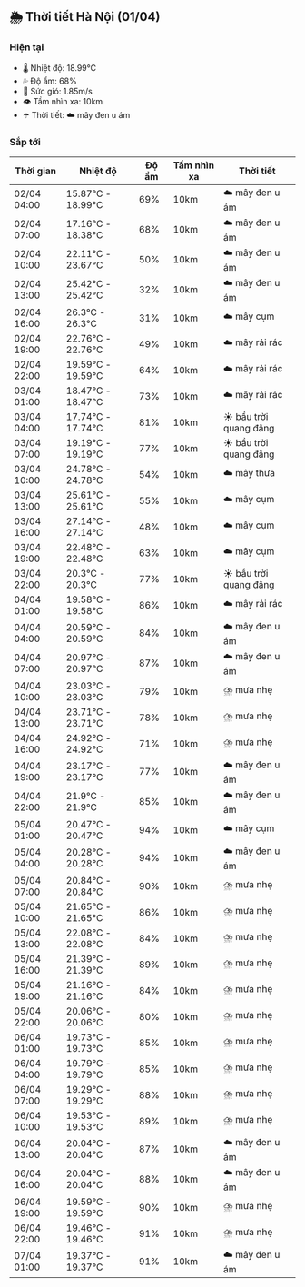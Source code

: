 ## 🌦️ Thời tiết Hà Nội (01/04)

### Hiện tại

- 🌡️ Nhiệt độ: 18.99℃
- 💦 Độ ẩm: 68%
- 💨 Sức gió: 1.85m/s
- 👁️ Tầm nhìn xa: 10km
- ☂️ Thời tiết: ☁️ mây đen u ám

### Sắp tới

| Thời gian | Nhiệt độ | Độ ẩm | Tầm nhìn xa | Thời tiết |
| --- | --- | --- | --- | --- |
| 02/04 04:00 | 15.87℃ - 18.99℃ | 69% | 10km | ☁️ mây đen u ám |
| 02/04 07:00 | 17.16℃ - 18.38℃ | 68% | 10km | ☁️ mây đen u ám |
| 02/04 10:00 | 22.11℃ - 23.67℃ | 50% | 10km | ☁️ mây đen u ám |
| 02/04 13:00 | 25.42℃ - 25.42℃ | 32% | 10km | ☁️ mây đen u ám |
| 02/04 16:00 | 26.3℃ - 26.3℃ | 31% | 10km | ☁️ mây cụm |
| 02/04 19:00 | 22.76℃ - 22.76℃ | 49% | 10km | ☁️ mây rải rác |
| 02/04 22:00 | 19.59℃ - 19.59℃ | 64% | 10km | ☁️ mây rải rác |
| 03/04 01:00 | 18.47℃ - 18.47℃ | 73% | 10km | ☁️ mây rải rác |
| 03/04 04:00 | 17.74℃ - 17.74℃ | 81% | 10km | ☀️ bầu trời quang đãng |
| 03/04 07:00 | 19.19℃ - 19.19℃ | 77% | 10km | ☀️ bầu trời quang đãng |
| 03/04 10:00 | 24.78℃ - 24.78℃ | 54% | 10km | ☁️ mây thưa |
| 03/04 13:00 | 25.61℃ - 25.61℃ | 55% | 10km | ☁️ mây cụm |
| 03/04 16:00 | 27.14℃ - 27.14℃ | 48% | 10km | ☁️ mây cụm |
| 03/04 19:00 | 22.48℃ - 22.48℃ | 63% | 10km | ☁️ mây cụm |
| 03/04 22:00 | 20.3℃ - 20.3℃ | 77% | 10km | ☀️ bầu trời quang đãng |
| 04/04 01:00 | 19.58℃ - 19.58℃ | 86% | 10km | ☁️ mây rải rác |
| 04/04 04:00 | 20.59℃ - 20.59℃ | 84% | 10km | ☁️ mây đen u ám |
| 04/04 07:00 | 20.97℃ - 20.97℃ | 87% | 10km | ☁️ mây đen u ám |
| 04/04 10:00 | 23.03℃ - 23.03℃ | 79% | 10km | ⛈️ mưa nhẹ |
| 04/04 13:00 | 23.71℃ - 23.71℃ | 78% | 10km | ⛈️ mưa nhẹ |
| 04/04 16:00 | 24.92℃ - 24.92℃ | 71% | 10km | ⛈️ mưa nhẹ |
| 04/04 19:00 | 23.17℃ - 23.17℃ | 77% | 10km | ☁️ mây đen u ám |
| 04/04 22:00 | 21.9℃ - 21.9℃ | 85% | 10km | ☁️ mây đen u ám |
| 05/04 01:00 | 20.47℃ - 20.47℃ | 94% | 10km | ☁️ mây cụm |
| 05/04 04:00 | 20.28℃ - 20.28℃ | 94% | 10km | ☁️ mây đen u ám |
| 05/04 07:00 | 20.84℃ - 20.84℃ | 90% | 10km | ⛈️ mưa nhẹ |
| 05/04 10:00 | 21.65℃ - 21.65℃ | 86% | 10km | ⛈️ mưa nhẹ |
| 05/04 13:00 | 22.08℃ - 22.08℃ | 84% | 10km | ⛈️ mưa nhẹ |
| 05/04 16:00 | 21.39℃ - 21.39℃ | 89% | 10km | ⛈️ mưa nhẹ |
| 05/04 19:00 | 21.16℃ - 21.16℃ | 84% | 10km | ⛈️ mưa nhẹ |
| 05/04 22:00 | 20.06℃ - 20.06℃ | 80% | 10km | ⛈️ mưa nhẹ |
| 06/04 01:00 | 19.73℃ - 19.73℃ | 85% | 10km | ⛈️ mưa nhẹ |
| 06/04 04:00 | 19.79℃ - 19.79℃ | 85% | 10km | ⛈️ mưa nhẹ |
| 06/04 07:00 | 19.29℃ - 19.29℃ | 88% | 10km | ⛈️ mưa nhẹ |
| 06/04 10:00 | 19.53℃ - 19.53℃ | 89% | 10km | ⛈️ mưa nhẹ |
| 06/04 13:00 | 20.04℃ - 20.04℃ | 87% | 10km | ☁️ mây đen u ám |
| 06/04 16:00 | 20.04℃ - 20.04℃ | 88% | 10km | ☁️ mây đen u ám |
| 06/04 19:00 | 19.59℃ - 19.59℃ | 90% | 10km | ⛈️ mưa nhẹ |
| 06/04 22:00 | 19.46℃ - 19.46℃ | 91% | 10km | ⛈️ mưa nhẹ |
| 07/04 01:00 | 19.37℃ - 19.37℃ | 91% | 10km | ☁️ mây đen u ám |
